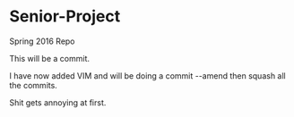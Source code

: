 # Senior-Project
Spring 2016 Repo

This will be a commit.

I have now added VIM and will be doing a commit --amend then squash all the commits.

Shit gets annoying at first.

